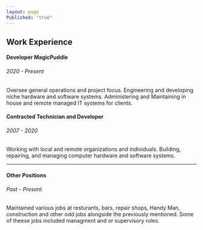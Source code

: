 ```yaml
---
layout: page
Published: "true"
---
```


<head>
  <!-- Basic Needs -->
  <meta name="Description" content="Github.io page for MCinotti" />
  <!-- MagicPuddle CSS -->
  <link rel="stylesheet" href="https://cdnjs.cloudflare.com/ajax/libs/font-awesome/5.15.2/css/all.min.css"
    crossorigin="anonymous" />
  <link href='https://d33wubrfki0l68.cloudfront.net/bundles/d32625a34617df2b5daf9728883f08c5dd7ac0d8.css' rel='stylesheet'/>
  <link rel="stylesheet" href="https://cdnjs.cloudflare.com/ajax/libs/font-awesome/6.0.0/css/all.min.css" integrity="sha512-9usAa10IRO0HhonpyAIVpjrylPvoDwiPUiKdWk5t3PyolY1cOd4DSE0Ga+ri4AuTroPR5aQvXU9xC6qOPnzFeg==" crossorigin="anonymous" referrerpolicy="no-referrer" />
  <!-- End MagicPuddle CSS -->
</head>

<!-- Begin Main Body  -->
<main id="main-content">
<!-- Main Card Start-->
<div class="card">
  <div class="card-body">
    <h2>Work Experience</h2>
      <h4>Developer MagicPuddle</h4>
        <h6>2020 - Present</h6>
          <p>
            Oversee general operations and project focus.
            Engineering and developing niche hardware and software systems.
            Administering and Maintaining in house and remote managed IT systems for clients.
          </p>
      <h4>Contracted Technician and Developer</h4>
        <h6>2007 - 2020</h6>
          <p>
            Working with local and remote organizations and individuals.
            Building, repairing, and managing computer hardware and software systems.
          </p>
        <hr>
      <h4>Other Positions</h4>
        <h6>Past - Present</h6>
          <p>
          Maintained various jobs at resturants, bars, repair shops, Handy Man, construction and other odd jobs alongside the previously mentioned.
          Some of theese jobs included managment and or supervisory roles. 
          </p>
  </div>
</div>
</main>
<!-- Main Card End -->